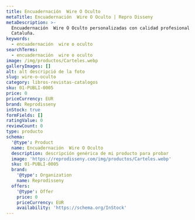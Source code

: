 ```yaml
---
title: Encuadernación  Wire O Oculto
metaTitle: Encuadernación  Wire O Oculto | Repro Disseny
metaDescription: >-
  Encuadernación  Wire O Oculto personalizadas con calidad profesional en
  Cataluña.
keywords:
  - encuadernación  wire o oculto
searchTerms:
  - encuadernación  wire o oculto
image: /img/productos/Carteles.webp
galleryImages: []
alt: alt descripció de la foto
slug: wire-o-oculto
category: libros-revistas-catalogos
sku: 01-PUBLI-0005
price: 0
priceCurrency: EUR
brand: Reprodisseny
inStock: true
formFields: []
ratingValue: 0
reviewCount: 0
type: producto
schema:
  '@type': Product
  name: Encuadernación  Wire O Oculto
  description: descripción genérica de mi producto para probar
  image: 'https://reprodisseny.com/img/productos/Carteles.webp'
  sku: 01-PUBLI-0005
  brand:
    '@type': Organization
    name: Reprodisseny
  offers:
    '@type': Offer
    price: 0
    priceCurrency: EUR
    availability: 'https://schema.org/InStock'
---
```


